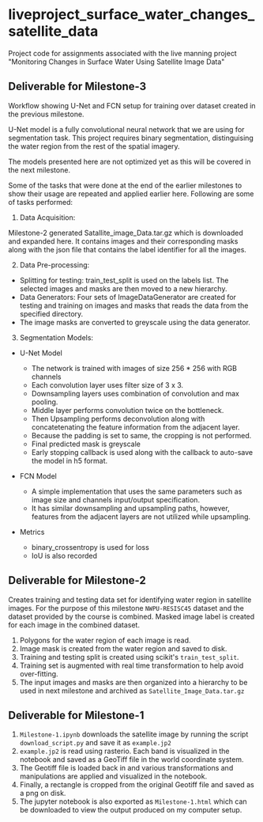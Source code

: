 # liveproject_surface_water_changes_satellite_data
Project code for assignments associated with the live manning project "Monitoring Changes in Surface Water Using Satellite Image Data"

## Deliverable for Milestone-3

Workflow showing U-Net and FCN setup for training over dataset created in the previous milestone.

U-Net model is a fully convolutional neural network that we are using for segmentation task. This project requires binary segmentation, distinguising the water region from the rest of the spatial imagery.

The models presented here are not optimized yet as this will be covered in the next milestone.

Some of the tasks that were done at the end of the earlier milestones to show their usage are repeated and applied earlier here. Following are some of tasks performed:

1. Data Acquisition:

  Milestone-2 generated Satallite_image_Data.tar.gz which is downloaded and expanded here. It contains images and their corresponding masks along with the json file that contains the label identifier for all the images.

2. Data Pre-processing:

  * Splitting for testing: train_test_split is used on the labels list. The selected images and masks are then moved to a new hierarchy.
  * Data Generators: Four sets of ImageDataGenerator are created for testing and training on images and masks that reads the data from the specified directory.
  * The image masks are converted to greyscale using the data generator.


3. Segmentation Models:

* U-Net Model

  * The network is trained with images of size 256 * 256 with RGB channels
  * Each convolution layer uses filter size of 3 x 3.
  * Downsampling layers uses combination of convolution and max pooling.
  * Middle layer performs convolution twice on the bottleneck.
  * Then Upsampling performs deconvolution along with  concatetenating the feature information from the adjacent layer.
  * Because the padding is set to same, the cropping is not   performed.
  * Final predicted mask is greyscale
  * Early stopping callback is used along with the callback to auto-save the model in h5 format.


* FCN Model

  * A simple implementation that uses the same parameters such as image size and channels input/output specification.
  * It has similar downsampling and upsampling paths, however, features from the adjacent layers are not utilized while upsampling.


* Metrics

  * binary_crossentropy is used for loss
  * IoU is also recorded

## Deliverable for Milestone-2

Creates training and testing data set for identifying water region in satellite images. For the purpose of this milestone `NWPU-RESISC45` dataset and the dataset provided by the course is combined. Masked image label is created for each image in the combined dataset.

1. Polygons for the water region of each image is read.
2. Image mask is created from the water region and saved to disk.
3. Training and testing split is created using scikit's `train_test_split`.
4. Training set is augmented with real time transformation to help avoid over-fitting.
5. The input images and masks are then organized into a hierarchy to be used in next milestone and archived as `Satellite_Image_Data.tar.gz`

## Deliverable for Milestone-1

1. `Milestone-1.ipynb` downloads the satellite image by running the script `download_script.py` and save it as `example.jp2`
2. `example.jp2` is read using rasterio. Each band is visualized in the notebook and saved as a GeoTiff file in the world coordinate system.
3. The Geotiff file is loaded back in and various transformations and manipulations are applied and visualized in the notebook.
4. Finally, a rectangle is cropped from the original Geotiff file and saved as a png on disk.
5. The jupyter notebook is also exported as `Milestone-1.html` which can be downloaded to view the output produced on my computer setup.
